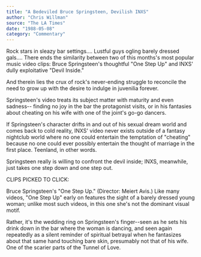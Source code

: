 ```yaml
---
title: "A Bedeviled Bruce Springsteen, Devilish INXS"
author: "Chris Willman"
source: "The LA Times"
date: "1988-05-08"
category: "Commentary"
---
```


Rock stars in sleazy bar settings.... Lustful guys ogling barely dressed gals.... There ends the similarity between two of this months's most popular music video clips: Bruce Springsteen's thoughtful "One Step Up" and INXS' dully exploitative "Devil Inside."

And therein lies the crux of rock's never-ending struggle to reconcile the need to grow up with the desire to indulge in juvenilia forever.

Springsteen's video treats its subject matter with maturity and even sadness-- finding no joy in the bar the protagonist visits, or in his fantasies about cheating on his wife with one of the joint's go-go dancers.

If Springsteen's character drifts in and out of his sexual dream world and comes back to cold reality, INXS' video never exists outside of a fantasy nightclub world where no one could entertain the temptation of "cheating" because no one could ever possibly entertain the thought of marriage in the first place. Teenland, in other words.

Springsteen really is willing to confront the devil inside; INXS, meanwhile, just takes one step down and one step out.

CLIPS PICKED TO CLICK:

Bruce Springsteen's "One Step Up." (Director: Meiert Avis.) Like many videos, "One Step Up" early on features the sight of a barely dressed young woman; unlike most such videos, in this one she's not the dominant visual motif.

Rather, it's the wedding ring on Springsteen's finger--seen as he sets his drink down in the bar where the woman is dancing, and seen again repeatedly as a silent reminder of spiritual betrayal when he fantasizes about that same hand touching bare skin, presumably not that of his wife. One of the scarier parts of the Tunnel of Love.